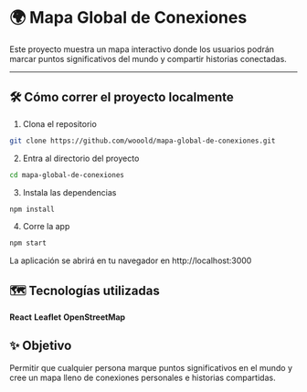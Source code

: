 # 🌍 Mapa Global de Conexiones

Este proyecto muestra un mapa interactivo donde los usuarios podrán marcar puntos significativos del mundo y compartir historias conectadas.

---

## 🛠 Cómo correr el proyecto localmente

1. Clona el repositorio
```bash
git clone https://github.com/wooold/mapa-global-de-conexiones.git
```

2. Entra al directorio del proyecto
```bash
cd mapa-global-de-conexiones
```

3. Instala las dependencias
```bash
npm install
```

4. Corre la app
```bash
npm start
```

La aplicación se abrirá en tu navegador en http://localhost:3000

## 🗺️ Tecnologías utilizadas

**React**
**Leaflet**
**OpenStreetMap**

## ✨ Objetivo

Permitir que cualquier persona marque puntos significativos en el mundo y cree un mapa lleno de conexiones personales e historias compartidas.